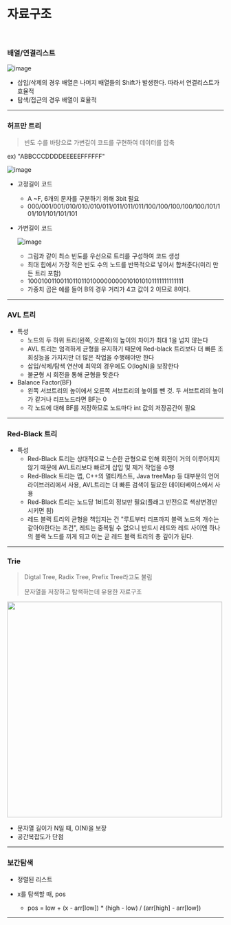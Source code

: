 # 자료구조

</br>

### 배열/연결리스트

![image](https://user-images.githubusercontent.com/75229881/127800889-4b507fd0-f332-4aa6-bb21-8c5f23d7ad7c.png)

* 삽입/삭제의 경우 배열은 나머지 배열들의 Shift가 발생한다. 따라서 연결리스트가 효율적
* 탐색/접근의 경우 배열이 효율적

---

### 허프만 트리

> 빈도 수를 바탕으로 가변길이 코드를 구현하여 데이터를 압축

ex) "ABBCCCDDDDEEEEEFFFFFF"

![image](https://user-images.githubusercontent.com/75229881/116199740-6eaeec80-a772-11eb-9451-98615c1f7e5a.png)

* 고정길이 코드 

  * A ~F, 6개의 문자를 구분하기 위해 3bit 필요
  * 000/001/001/010/010/010/011/011/011/011/100/100/100/100/100/101/101/101/101/101/101

* 가변길이 코드

  ![image](https://user-images.githubusercontent.com/75229881/116199534-314a5f00-a772-11eb-9e39-263884c0f507.png)

  * 그림과 같이 최소 빈도를 우선으로 트리를 구성하여 코드 생성
  * 최대 힙에서 가장 적은 빈도 수의 노드를 반복적으로 넣어서 합쳐준다(미리 만든 트리 포함)
  * 100010011001101101101000000000101010101111111111111
  * 가중치 곱은 예를 들어 B의 경우 거리가 4고 값이 2 이므로 8이다.

---

### AVL 트리

* 특성
  * 노드의 두 하위 트리(왼쪽, 오른쪽)의 높이의 차이가 최대 1을 넘지 않는다
  * AVL 트리는 엄격하게 균형을 유지하기 때문에 Red-black 트리보다 더 빠른 조회성능을 가지지만 더 많은 작업을 수행해야만 한다
  * 삽입/삭제/탐색 연산에 최악의 경우에도 O(logN)을 보장한다
  * 불균형 시 회전을 통해 균형을 맞춘다
* Balance Factor(BF)
  * 왼쪽 서브트리의 높이에서 오른쪽 서브트리의 높이를 뺀 것. 두 서브트리의 높이가 같거나 리프노드라면 BF는 0
  * 각 노드에 대해 BF를 저장하므로 노드마다 int 값의 저장공간이 필요

---

### Red-Black 트리

* 특성
  * Red-Black 트리는 상대적으로 느슨한 균형으로 인해 회전이 거의 이루어지지 않기 때문에 AVL트리보다 빠르게 삽입 및 제거 작업을 수행
  * Red-Black 트리는 맵, C++의 멀티캐스트, Java treeMap 등 대부분의 언어 라이브러리에서 사용, AVL트리는 더 빠른 검색이 필요한 데이터베이스에서 사용
  * Red-Black 트리는 노드당 1비트의 정보만 필요(플래그 반전으로 색상변경만 시키면 됨)
  * 레드 블랙 트리의 균형을 책임지는 건 "루트부터 리프까지 블랙 노드의 개수는 같아야한다는 조건", 레드는 중복될 수 없으니 반드시 레드와 레드 사이엔 하나의 블랙 노드를 끼게 되고 이는 곧 레드 블랙 트리의 총 깊이가 된다.

---

### Trie

> Digtal Tree, Radix Tree, Prefix Tree라고도 불림
>
>  문자열을 저장하고 탐색하는데 유용한 자료구조

<img src = "https://user-images.githubusercontent.com/75229881/116357197-2e657200-a837-11eb-8a56-ec5c12f8525d.png" width="500px">

* 문자열 길이가 N일 때, O(N)을 보장
* 공간복잡도가 단점

---

### 보간탐색

* 정렬된 리스트

* x를 탐색할 때, pos
  * pos = low + (x - arr[low]) * (high - low) / (arr[high] - arr[low])

---

